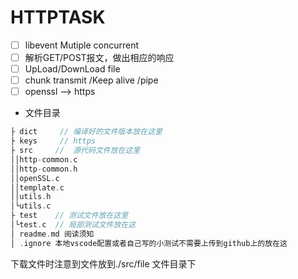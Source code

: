 # HTTPTASK

- [ ] libevent Mutiple concurrent
- [ ] 解析GET/POST报文，做出相应的响应 
- [ ] UpLoad/DownLoad file
- [ ] chunk transmit /Keep alive /pipe
- [ ] openssl --> https

- 文件目录

```c
├ dict     // 编译好的文件版本放在这里
├ keys     // https
├ src     //  源代码文件放在这里
││http-common.c
││http-common.h
││openSSL.c
││template.c
││utils.h
│└utils.c
├ test    // 测试文件放在这里
│└test.c  // 局部测试文件放在这 
│ readme.md 阅读须知
│ .ignore 本地vscode配置或者自己写的小测试不需要上传到github上的放在这

```

下载文件时注意到文件放到./src/file 文件目录下
